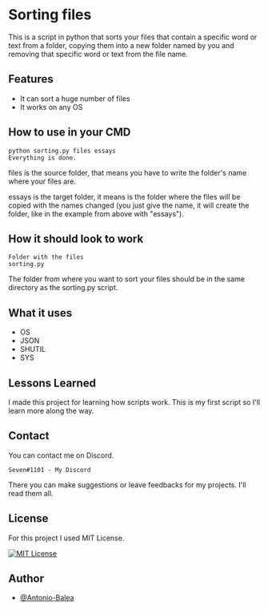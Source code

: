 
# Sorting files

This is a script in python that sorts your files that contain a specific word or text from a folder, copying them into a new folder named by you and removing that specific word or text from the file name. 


## Features

- It can sort a huge number of files
- It works on any OS


## How to use in your CMD

```
python sorting.py files essays   
Everything is done.
```

files is the source folder, that means you have to write the folder's name where your files are.

essays is the target folder, it means is the folder where the files will be copied with the names changed (you just give the name, it will create the folder, like in the example from above with "essays").


## How it should look to work


```
Folder with the files
sorting.py
```
The folder from where you want to sort your files should be in the same directory as the sorting.py script.

## What it uses
- OS
- JSON
- SHUTIL
- SYS


## Lessons Learned

I made this project for learning how scripts work. This is my first script so I'll learn more along the way.
## Contact

You can contact me on Discord. 
```
Seven#1101 - My Discord
```
There you can make suggestions or leave feedbacks for my projects. I'll read them all.

## License

For this project I used MIT License.

[![MIT License](https://img.shields.io/badge/License-MIT-green.svg)](https://choosealicense.com/licenses/mit/)



## Author

- [@Antonio-Balea](https://github.com/Antonio-Balea)

